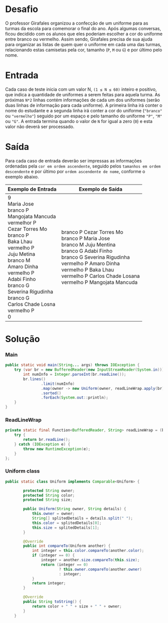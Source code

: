 # Desafio

O professor Girafales organizou a confecção de um uniforme para as turmas da escola para comemorar o final do ano.
Após algumas conversas, ficou decidido com os alunos que eles poderiam escolher a cor do uniforme entre branco ou vermelho.
Assim sendo, Girafales precisa de sua ajuda para organizar as listas de quem quer o uniforme em cada uma das turmas,
relacionando estas camisetas pela cor, tamanho (`P`, `M` ou `G`) e por último pelo nome.

# Entrada

Cada caso de teste inicia com um valor N, `(1 ≤ N ≤ 60)` inteiro e positivo, que indica a quantidade de uniformes a serem feitas para aquela turma.
As próximas `N*2` linhas contém informações de cada um dos uniformes (serão duas linhas de informação para cada uniforme).
A primeira linha irá conter o nome do estudante e a segunda linha irá conter a cor do uniforme (`"branco"` ou `"vermelho"`)
seguido por um espaço e pelo tamanho do uniforme `"P"`, `"M"` ou `"G"`.
A entrada termina quando o valor de `N` for igual a zero (`0`) e esta valor não deverá ser processado.

# Saída

Para cada caso de entrada deverão ser impressas as informações ordenadas pela `cor em ordem ascendente`,
seguido pelos `tamanhos em ordem descendente` e por último por `ordem ascendente de nome`, conforme o exemplo abaixo.

| Exemplo de Entrada | Exemplo de Saída |
| ---------------- | -------------- |
| 9<br>Maria Jose<br>branco P<br>Mangojata Mancuda<br>vermelhor P<br>Cezar Torres Mo<br>branco P<br>Baka Lhau<br>vermelho P<br>Juju Metina<br>branco M<br>Amaro Dinha<br>vermelho P<br>Adabi Finho<br>branco G<br>Severina Rigudinha<br>branco G<br> Carlos Chade Losna<br>vermelho P<br>0 | branco P Cezar Torres Mo<br>branco P Maria Jose<br>branco M Juju Mentina<br>branco G Adabi Finho<br>branco G Severina Rigudinha<br>vermelho P Amaro Dinha<br>vermelho P Baka Lhau<br>vermelho P Carlos Chade Losana<br>vermelho P Mangojata Mancuda|

# Solução

### Main

``` java
public static void main(String... args) throws IOException {
    try (var br = new BufferedReader(new InputStreamReader(System.in))) {
        int numInfo = Integer.parseInt(br.readLine());
        br.lines()
                .limit(numInfo)
                .map(owner -> new Uniform(owner, readLineWrap.apply(br)))
                .sorted()
                .forEach(System.out::println);
    }
}
```

### ReadLineWrap
```java
private static final Function<BufferedReader, String> readLineWrap = (br) -> {
    try {
        return br.readLine();
    } catch (IOException e) {
        throw new RuntimeException(e);
    }
};
```

### Uniform class

```java
public static class Uniform implements Comparable<Uniform> {

        protected String owner;
        protected String color;
        protected String size;

        public Uniform(String owner, String details) {
            this.owner = owner;
            String[] splitedDetails = details.split(" ");
            this.color = splitedDetails[0];
            this.size = splitedDetails[1];
        }

        @Override
        public int compareTo(Uniform another) {
            int integer = this.color.compareTo(another.color);
            if (integer == 0) {
                integer = another.size.compareTo(this.size);
                return (integer == 0)
                        ? this.owner.compareTo(another.owner)
                        : integer;
            }
            return integer;
        }

        @Override
        public String toString() {
            return color + " " + size + " " + owner;
        }
    }
```
